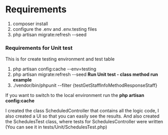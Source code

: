# Requirements 

1. composer install
2. configure the .env and .env.testing files
3. php artisan migrate:refresh --seed

### Requirements for Unit test
This is for create testing environment and test table

1. php artisan config:cache --env=testing
2. php artisan migrate:refresh --seed
__Run Unit test - class method run example__
3. ./vendor/bin/phpunit --filter {testGetStaffInfoMethodResponseStaff}

>>>
If you want to switch to the local environment run the  __php artisan config:cache__ 

>>>
I created the class ScheduledController that contains all the logic code, I also created a UI so that you can easily see the results. And also created the SchedulesTest class, where tests for SchedulesController were written (You can see it in tests/Unit/SchedulesTest.php)
